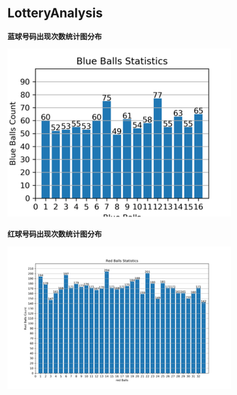 # LotteryAnalysis

### 蓝球号码出现次数统计图分布  

![Blue Balls Statistics](./image/BlueBallsStatistics.png)  

### 红球号码出现次数统计图分布  

![Red Balls Statistics](./image/RedBallsStatistics.png)  
